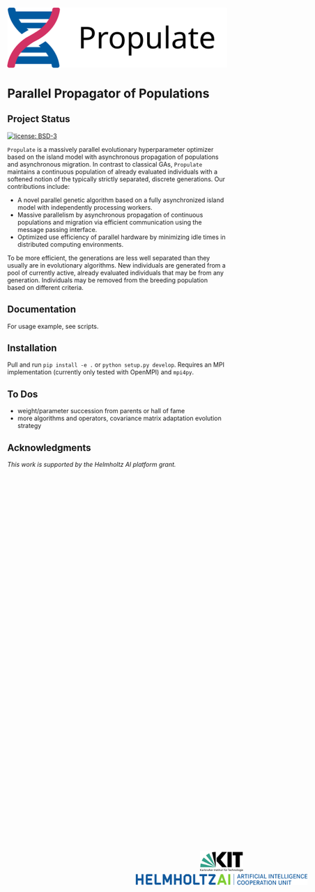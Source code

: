 ![Propulate Logo](./LOGO.svg)

# Parallel Propagator of Populations
## Project Status
[![license: BSD-3](https://img.shields.io/badge/License-BSD--3-blue)](https://opensource.org/licenses/BSD-3-Clause)

``Propulate`` is a massively parallel evolutionary hyperparameter optimizer based on the island model with asynchronous propagation of populations and asynchronous migration. 
In contrast to classical GAs, ``Propulate`` maintains a continuous population of already evaluated individuals with a softened notion of the typically strictly separated, discrete generations. 
Our contributions include:
- A novel parallel genetic algorithm based on a fully asynchronized island model with independently processing workers. 
- Massive parallelism by asynchronous propagation of continuous populations and migration via efficient communication using the message passing interface.
- Optimized use efficiency of parallel hardware by minimizing idle times in distributed computing environments.

To be more efficient, the generations are less well separated than they usually are in evolutionary algorithms.
New individuals are generated from a pool of currently active, already evaluated individuals that may be from any generation. 
Individuals may be removed from the breeding population based on different criteria.

## Documentation

For usage example, see scripts.

## Installation

Pull and run ``pip install -e .`` or ``python setup.py develop``.
Requires an MPI implementation (currently only tested with OpenMPI) and ``mpi4py``.

## To Dos

- weight/parameter succession from parents or hall of fame
- more algorithms and operators, covariance matrix adaptation evolution strategy

## Acknowledgments
*This work is supported by the Helmholtz AI platform grant.*
<div align="center"; style="position:absolute;top:50%;left:50%;">
  <a href="http://www.kit.edu/english/index.php"><img src=./.figs/logo_KIT.svg height="50px" hspace="5%" vspace="0px"></a><a href="https://www.helmholtz.ai"><img src=./.figs/logo_HelmholtzAI.svg height="25px" hspace="5%" vspace="0px"></a>
</div>
